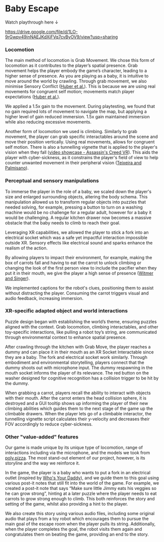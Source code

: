# Baby Escape

Watch playthrough here ↓

https://drive.google.com/file/d/1LO-9rGwpv49inNAEJKdXiFVq7cvByOV9/view?usp=sharing

### Locomotion
The main method of locomotion is Grab Movement. We chose this form of locomotion as it contributes to the player’s spatial presence. Grab movement helps the player embody the game’s character, leading to a higher sense of presence. As you are playing as a baby, it is intuitive to move around the world by crawling. Through grab movement, we also minimise Sensory Conflict ([Huber et al.](https://doi.org/10.1109/vrw58643.2023.00305)). This is because we are using real movements for congruent self motion; movements match player expectations ([Huber et al.](https://doi.org/10.1109/vrw58643.2023.00305)). 

We applied a 1.5x gain to the movement. During playtesting, we found that no gain required lots of movement to navigate the map, but applying a higher level of gain reduced immersion. 1.5x gain maintained immersion while also reducing excessive movements.

Another form of locomotion we used is climbing. Similarly to grab movement, the player can grab specific interactables around the scene and move their position vertically. Using real movements, allows for congruent self motion. There is also a tunnelling vignette that is applied to the player's vision when they fall ([video showcase - Assassin's Creed VR](https://www.youtube.com/watch?v=U88_ExuCQTk)). This aids the player with cyber-sickness, as it constrains the player's field of view to help counter unwanted movement in their peripheral vision ([Teixeira and Palmisano](https://doi.org/10.1007/s10055-020-00466-2)).

### Perceptual and sensory manipulations
To immerse the player in the role of a baby, we scaled down the player's size and enlarged surrounding objects, altering the body schema. This manipulation allowed us to transform regular objects into puzzles that needed solving, for example, pressing a button to turn on a washing machine would be no challenge for a regular adult, however for a baby it would be challenging. A regular kitchen drawer now becomes a massive obstacle that the baby needs to climb to reach their goal.

Leveraging XR capabilities, we allowed the player to stick a fork into an electrical socket which was a safe yet impactful interaction impossible outside XR. Sensory effects like electrical sound and sparks enhance the realism of the action.

By allowing players to impact their environment, for example, making the box of carrots fall and having to eat the carrot to unlock climbing or changing the look of the first person view to include the pacifier when they put it in their mouth, we give the player a high sense of presence ([Witmer and Singer](https://psycnet.apa.org/doi/10.1162/105474698565686)).

We implemented captions for the robot's clues, positioning them to assist without distracting the player. Consuming the carrot triggers visual and audio feedback, increasing immersion.

### XR-specific adapted object and world interactions
Puzzle design began with establishing the world’s theme, ensuring puzzles aligned with the context. Grab locomotion, climbing interactables, and other toy-specific interactions, like pulling a robot toy’s string, are communicated through environmental context to enhance spatial presence.

After crawling through the kitchen with Grab Move, the player reaches a dummy and can place it in their mouth as an XR Socket Interactable since they are a baby. The fork and electrical socket work similarly. Through embodiment and environmental storytelling, players connect that the dummy shoots out with microphone input. The dummy respawning in the mouth socket informs the player of its relevance. The red button on the washer designed for cognitive recognition has a collision trigger to be hit by the dummy.

When grabbing a carrot, players recall the ability to interact with objects with their mouth. After the carrot enters the head collision sphere, it is destroyed and a GUI tooltip shows up informing the player of their new climbing abilities which guides them to the next stage of the game up the climbable drawers. When the player lets go of a climbable interactor, the tunnelling vignette script calculates their y-velocity and decreases their FOV accordingly to reduce cyber-sickness.

### Other "value-added" features
Our game is made unique by its unique type of locomotion, range of interactions including via the microphone, and the models we took from [poly.pizza](https://poly.pizza/). The most stand-out element of our project, however, is its storyline and the way we reinforce it. 

In the game, the player is a baby who wants to put a fork in an electrical outlet (inspired by [Who's Your Daddy](https://store.steampowered.com/app/427730/Whos_Your_Daddy/)), and we guide them to this goal using various post-it notes that still fit into the world of the game. For example, we created a post-it note that says “Make sure little Jimmy eats his veggies so he can grow strong”, hinting at a later puzzle where the player needs to eat carrots to grow strong enough to climb. This both reinforces the story and setting of the game, whilst also providing a hint to the player. 

We also create this story using various audio files, including some original audio that plays from a toy robot which encourages them to pursue the main goal of the escape room when the player pulls its string. Additionally, when the player completes the goal, the robot visits them again and congratulates them on beating the game, providing an end to the story.
